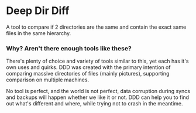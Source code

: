 # Deep Dir Diff
A tool to compare if 2 directories are the same and contain the exact same files in the same hierarchy.

### Why? Aren't there enough tools like these?
There's plenty of choice and variety of tools similar to this, yet each has it's own uses and quirks. 
DDD was created with the primary intention of comparing massive directories of files (mainly pictures), supporting comparison on multiple machines.

No tool is perfect, and the world is not perfect, data corruption during syncs and backups will happen whether we like it or not. 
DDD can help you to find out what's different and where, while trying not to crash in the meantime.